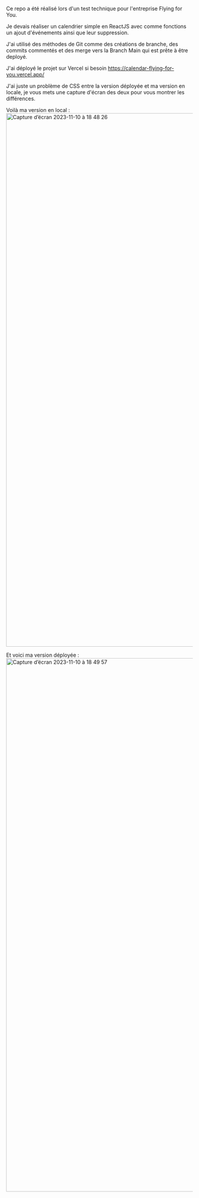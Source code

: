 Ce repo a été réalisé lors d'un test technique pour l'entreprise Flying for You.

Je devais réaliser un calendrier simple en ReactJS avec comme fonctions un ajout d'événements ainsi que leur suppression. 

J'ai utilisé des méthodes de Git comme des créations de branche, des commits commentés et des merge vers la Branch Main qui est prête à être deployé.

J'ai déployé le projet sur Vercel si besoin https://calendar-flying-for-you.vercel.app/ 

J'ai juste un problème de CSS entre la version déployée et ma version en locale, je vous mets une capture d'écran des deux pour vous montrer les différences.

Voilà ma version en local : 
<img width="1440" alt="Capture d’écran 2023-11-10 à 18 48 26" src="https://github.com/FlorianCohenJoly/calendar_flyingForYou/assets/91193629/03232850-875b-45ff-9fa9-5fe6f4e6db73">

Et voici ma version déployée : 
<img width="1440" alt="Capture d’écran 2023-11-10 à 18 49 57" src="https://github.com/FlorianCohenJoly/calendar_flyingForYou/assets/91193629/c059a802-249f-49f2-92d2-9e7c76071837">

